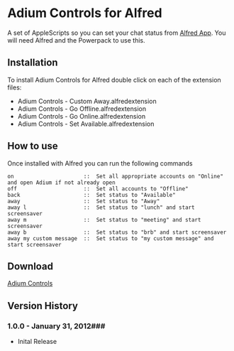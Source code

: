 Adium Controls for Alfred
============

A set of AppleScripts so you can set your chat status from [Alfred App](http://alfredapp.com/). You will need Alfred and the Powerpack to use this.

Installation
----------------

To install Adium Controls for Alfred double click on each of the extension files:
- Adium Controls - Custom Away.alfredextension
- Adium Controls - Go Offline.alfredextension
- Adium Controls - Go Online.alfredextension
- Adium Controls - Set Available.alfredextension

How to use
----------------

Once installed with Alfred you can run the following commands

	on                      ::  Set all appropriate accounts on "Online" and open Adium if not already open
	off                     ::  Set all accounts to "Offline"
	back                    ::  Set status to "Available"
	away                    ::  Set status to "Away"
	away l                  ::  Set status to "lunch" and start screensaver
	away m                  ::  Set status to "meeting" and start screensaver
	away b                  ::  Set status to "brb" and start screensaver
	away my custom message  ::  Set status to "my custom message" and start screensaver


Download
----------------
[Adium Controls](https://github.com/jgillman/alfred-adium-controls/downloads)


## Version History ##
### 1.0.0 - January 31, 2012###
- Inital Release

